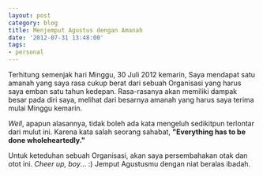 ```yaml
---
layout: post
category: blog
title: Menjemput Agustus dengan Amanah
date: '2012-07-31 13:48:00'
tags:
- personal
---
```


Terhitung semenjak hari Minggu, 30 Juli 2012 kemarin, Saya mendapat satu amanah yang saya rasa cukup berat dari sebuah Organisasi yang harus saya emban satu tahun kedepan. Rasa-rasanya akan memiliki dampak besar pada diri saya, melihat dari besarnya amanah yang harus saya terima mulai Minggu kemarin.

*Well*, apapun alasannya, tidak boleh ada kata mengeluh sedikitpun terlontar dari mulut ini. Karena kata salah seorang sahabat, **"Everything has to be done wholeheartedly."** 

Untuk keteduhan sebuah Organisasi, akan saya persembahakan otak dan otot ini. *Cheer up, boy*... :) Jemput Agustusmu dengan niat beralas ibadah.
